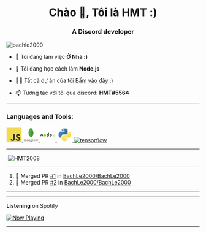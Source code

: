 <h1 align="center">Chào 👋, Tôi là HMT :)</h1>
<h3 align="center">A Discord developer</h3>

<p align="left"> <img src="https://komarev.com/ghpvc/?username=bachle2000&label=Profile%20views&color=0e75b6&style=flat" alt="bachle2000" /> </p>

- 🔭 Tôi đang làm việc **Ở Nhà :)**

- 🌱 Tôi đang học cách làm **Node.js**

- 👨‍💻 Tất cả dự án của tôi [Bấm vào đây :)](https://github.com/HMT2008?tab=repositories)

- 📫 Tương tác với tôi qua discord: **HMT#5564**

---

<h3 align="left">Languages and Tools:</h3>
<p align="left"> <a href="https://developer.mozilla.org/en-US/docs/Web/JavaScript" target="_blank"> <img src="https://raw.githubusercontent.com/devicons/devicon/master/icons/javascript/javascript-original.svg" alt="javascript" width="40" height="40"/> </a> <a href="https://www.mongodb.com/" target="_blank"> <img src="https://raw.githubusercontent.com/devicons/devicon/master/icons/mongodb/mongodb-original-wordmark.svg" alt="mongodb" width="40" height="40"/> </a> <a href="https://nodejs.org" target="_blank"> <img src="https://raw.githubusercontent.com/devicons/devicon/master/icons/nodejs/nodejs-original-wordmark.svg" alt="nodejs" width="40" height="40"/> </a> <a href="https://www.python.org" target="_blank"> <img src="https://raw.githubusercontent.com/devicons/devicon/master/icons/python/python-original.svg" alt="python" width="40" height="40"/> </a> <a href="https://www.tensorflow.org" target="_blank"> <img src="https://www.vectorlogo.zone/logos/tensorflow/tensorflow-icon.svg" alt="tensorflow" width="40" height="40"/> </a> </p>

---

<p>&nbsp;<img align="center" src="https://github-readme-stats.vercel.app/api?username=bachle2000&show_icons=true&theme=dark&locale=en" alt="HMT2008" /></p>

---

<!--START_SECTION:activity-->
1. 🎉 Merged PR [#1](https://github.com/BachLe2000/BachLe2000/pull/1) in [BachLe2000/BachLe2000](https://github.com/BachLe2000/BachLe2000)
2. 🎉 Merged PR [#2](https://github.com/BachLe2000/BachLe2000/pull/2) in [BachLe2000/BachLe2000](https://github.com/BachLe2000/BachLe2000)
<!--END_SECTION:activity-->


---

<!--START_SECTION:waka-->


---

**Listening** on Spotify

<a href="https://HMT.vercel.app/now-playing?open">
    <img src="https://bach-le2000.vercel.app/now-playing/" width="256" height="64" alt="Now Playing">
</a>

---
